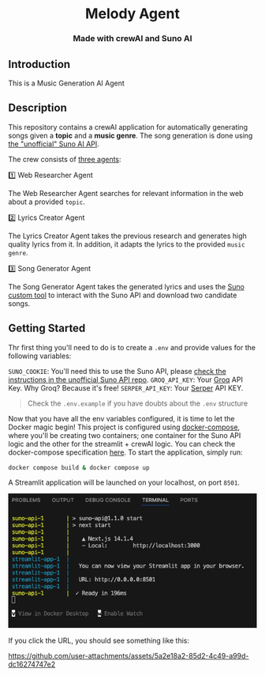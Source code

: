 <p align="center">
    <h1 align="center">Melody Agent</h1>
    <h3 align="center">Made with crewAI and Suno AI</h3>
</p>

## Introduction
This is a Music Generation AI Agent
## Description

This repository contains a crewAI application for automatically generating songs given a **topic** and a **music genre**. The song generation is done using [the "unofficial" Suno AI API](https://github.com/gcui-art/suno-api).

The crew consists of [three agents](agents.py):

1️⃣ Web Researcher Agent

The Web Researcher Agent searches for relevant information in the web about a provided `topic`. 


2️⃣ Lyrics Creator Agent

The Lyrics Creator Agent takes the previous research and generates high quality lyrics from it. In addition,
it adapts the lyrics to the provided `music genre`.

3️⃣ Song Generator Agent

The Song Generator Agent takes the generated lyrics and uses the [Suno custom tool](custom_tools/suno_ai_tool.py) to
interact with the Suno API and download two candidate songs.

## Getting Started

Thr first thing you'll need to do is to create a `.env` and provide values for the following variables:

`SUNO_COOKIE`: You'll need this to use the Suno API, please [check the instructions in the unofficial Suno API repo](https://github.com/gcui-art/suno-api).
`GROQ_API_KEY`: Your [Groq](https://groq.com/) API Key. Why Groq? Because it's free!
`SERPER_API_KEY`: Your [Serper](https://serper.dev/) API KEY.

> Check the `.env.example` if you have doubts about the `.env` structure

Now that you have all the env variables configured, it is time to let the Docker magic begin! This project is configured
using [docker-compose](https://docs.docker.com/compose/), where you'll be creating two containers; one container for
the Suno API logic and the other for the streamlit + crewAI logic. You can check the docker-compose specification
[here](docker-compose.yml).
To start the application, simply run:

```sh
docker compose build & docker compose up
```

A Streamlit application will be launched on your localhost, on port `8501`.

![alt text](img/terminal.png)

If you click the URL, you should see something like this:

https://github.com/user-attachments/assets/5a2e18a2-85d2-4c49-a99d-dc16274747e2
